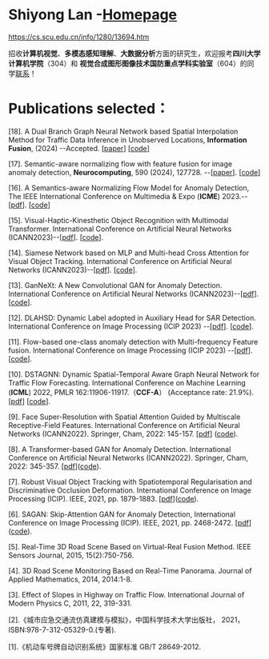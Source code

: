 # 
# Shiyong Lan -[Homepage](https://cs.scu.edu.cn/info/1280/13694.htm)
https://cs.scu.edu.cn/info/1280/13694.htm

招收**计算机视觉**、**多模态感知理解**、**大数据分析**方面的研究生，欢迎报考**四川大学计算机学院**（304）和 **视觉合成图形图像技术国防重点学科实验室**（604）的同学[联系](https://cs.scu.edu.cn/info/1280/13694.htm)！

# Publications selected：
[18]. A Dual Branch Graph Neural Network based Spatial Interpolation Method for Traffic Data Inference in Unobserved Locations, **Information Fusion**, (2024) --Accepted. [[paper](https://www.sciencedirect.com/science/article/abs/pii/S1566253524004810)] [[code](https://github.com/SYLan2019/DBGNN)]

[17]. Semantic-aware normalizing flow with feature fusion for image anomaly detection, **Neurocomputing**, 590 (2024), 127728. --[[paper](https://www.sciencedirect.com/science/article/abs/pii/S0925231224004995)]. [[code](https://github.com/SYLan2019/SANF-AD)]

[16]. A Semantics-aware Normalizing Flow Model for Anomaly Detection, The IEEE International Conference on Multimedia & Expo (**ICME**) 2023.--[[pdf](https://ieeexplore.ieee.org/document/10219695)]. [[code](https://github.com/SYLan2019/SANF-AD)]

[15]. Visual-Haptic-Kinesthetic Object Recognition with Multimodal Transformer. International Conference on Artificial Neural Networks (ICANN2023)--[[pdf](https://link.springer.com/chapter/10.1007/978-3-031-44195-0_20)].  [[code](https://github.com/SYLan2019/VHKOR)].

[14]. Siamese Network based on MLP and Multi-head Cross Attention for Visual Object Tracking. International Conference on Artificial Neural Networks (ICANN2023)--[[pdf](https://link.springer.com/chapter/10.1007/978-3-031-44204-9_35)].  [[code](https://github.com/SYLan2019/MLP-MHCA)].

[13]. GanNeXt: A New Convolutional GAN for Anomaly Detection. International Conference on Artificial Neural Networks (ICANN2023)--[[pdf](https://link.springer.com/chapter/10.1007/978-3-031-44213-1_4)].  [[code](https://github.com/SYLan2019/GanNeXt)].

[12]. DLAHSD: Dynamic Label adopted in Auxiliary Head for SAR Detection. International Conference on Image Processing (ICIP 2023) --[[pdf](https://ieeexplore.ieee.org/document/10223091)].  [[code](https://github.com/SYLan2019/DLAHSD)].

[11]. Flow-based one-class anomaly detection with Multi-frequency Feature fusion. International Conference on Image Processing (ICIP 2023) --[[pdf](https://ieeexplore.ieee.org/document/10222200)].  [[code](https://github.com/SYLan2019/FOAD-MFFF)].

[10]. DSTAGNN: Dynamic Spatial-Temporal Aware Graph Neural Network for Traffic Flow Forecasting. International Conference on Machine Learning (**ICML**) 2022, PMLR 162:11906-11917.（**CCF-A**） (Acceptance rate: 21.9%). [[pdf](https://proceedings.mlr.press/v162/lan22a/lan22a.pdf)] [[code](https://github.com/SYLan2019/DSTAGNN)].

[9]. Face Super-Resolution with Spatial Attention Guided by Multiscale Receptive-Field Features. International Conference on Artificial Neural Networks (ICANN2022). Springer, Cham, 2022: 145-157. [[pdf](https://link.springer.com/chapter/10.1007/978-3-031-15919-0_13)] ([code](https://github.com/SYLan2019/MRRNet)).

[8]. A Transformer-based GAN for Anomaly Detection. International Conference on Artificial Neural Networks (ICANN2022). Springer, Cham, 2022: 345-357. [[pdf](https://link.springer.com/chapter/10.1007/978-3-031-15931-2_29)]([code](https://github.com/SYLan2019/Transformer-Gan-Anomaly-Detection)).

[7]. Robust Visual Object Tracking with Spatiotemporal Regularisation and Discriminative Occlusion Deformation. International Conference on Image Processing (ICIP). IEEE, 2021, pp. 1879-1883. [[pdf](https://ieeexplore.ieee.org/document/9506176)]([code](https://github.com/SYLan2019/STDOD)).

[6]. SAGAN: Skip-Attention GAN for Anomaly Detection, International Conference on Image Processing (ICIP). IEEE, 2021, pp. 2468-2472. [[pdf](https://ieeexplore.ieee.org/document/9506332)]([code](https://github.com/SYLan2019/Skip-Attention-GAN)).

[5]. Real-Time 3D Road Scene Based on Virtual-Real Fusion Method. IEEE Sensors Journal, 2015, 15(2):750-756.

[4]. 3D Road Scene Monitoring Based on Real-Time Panorama. Journal of Applied Mathematics, 2014, 2014:1-8.

[3]. Effect of Slopes in Highway on Traffic Flow. International Journal of Modern Physics C, 2011, 22, 319-331.

[2].《城市应急交通流仿真建模与模拟》，中国科学技术大学出版社， 2021，ISBN:978-7-312-05329-0.(专著).

[1].《机动车号牌自动识别系统》国家标准 GB/T 28649-2012. 

